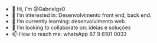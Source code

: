- 👋 Hi, I’m @Gabrielgs0
- 👀 I’m interested in: Desenvolvimento front end, back end.
- 🌱 I’m currently learning: desenvolvimento web.
- 💞️ I’m looking to collaborate on: ideias e soluções
- 📫 How to reach me: whatsApp 87 9 8101 0033

<!---
Gabrielgs0/Gabrielgs0 is a ✨ special ✨ repository because its `README.md` (this file) appears on your GitHub profile.
You can click the Preview link to take a look at your changes.
--->
